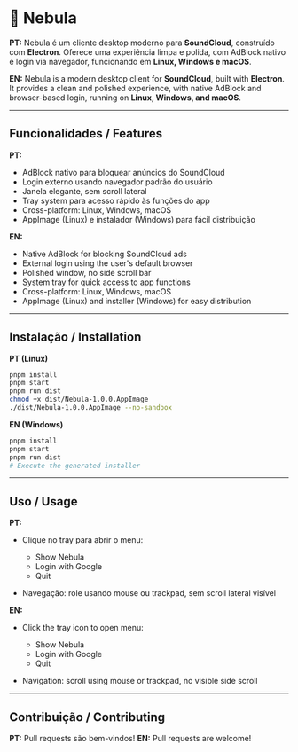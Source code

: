 

# 📌 Nebula

**PT:** Nebula é um cliente desktop moderno para **SoundCloud**, construído com **Electron**.
Oferece uma experiência limpa e polida, com AdBlock nativo e login via navegador, funcionando em **Linux, Windows e macOS**.

**EN:** Nebula is a modern desktop client for **SoundCloud**, built with **Electron**.
It provides a clean and polished experience, with native AdBlock and browser-based login, running on **Linux, Windows, and macOS**.

---

## Funcionalidades / Features

**PT:**

* AdBlock nativo para bloquear anúncios do SoundCloud
* Login externo usando navegador padrão do usuário
* Janela elegante, sem scroll lateral
* Tray system para acesso rápido às funções do app
* Cross-platform: Linux, Windows, macOS
* AppImage (Linux) e instalador (Windows) para fácil distribuição

**EN:**

* Native AdBlock for blocking SoundCloud ads
* External login using the user's default browser
* Polished window, no side scroll bar
* System tray for quick access to app functions
* Cross-platform: Linux, Windows, macOS
* AppImage (Linux) and installer (Windows) for easy distribution

---

## Instalação / Installation

**PT (Linux)**

```bash
pnpm install
pnpm start
pnpm run dist
chmod +x dist/Nebula-1.0.0.AppImage
./dist/Nebula-1.0.0.AppImage --no-sandbox
```

**EN (Windows)**

```bash
pnpm install
pnpm start
pnpm run dist
# Execute the generated installer
```

---

## Uso / Usage

**PT:**

* Clique no tray para abrir o menu:

  * Show Nebula
  * Login with Google
  * Quit
* Navegação: role usando mouse ou trackpad, sem scroll lateral visível

**EN:**

* Click the tray icon to open menu:

  * Show Nebula
  * Login with Google
  * Quit
* Navigation: scroll using mouse or trackpad, no visible side scroll

---

## Contribuição / Contributing

**PT:** Pull requests são bem-vindos!
**EN:** Pull requests are welcome!


